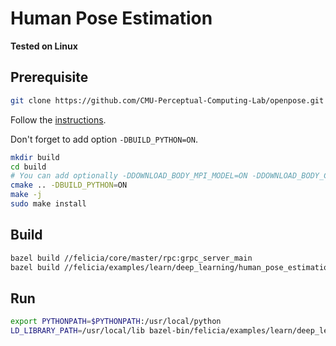 # Human Pose Estimation

**Tested on Linux**

## Prerequisite

```bash
git clone https://github.com/CMU-Perceptual-Computing-Lab/openpose.git
```

Follow the [instructions](https://github.com/CMU-Perceptual-Computing-Lab/openpose/blob/master/doc/installation.md#installation).

Don't forget to add option `-DBUILD_PYTHON=ON`.
```bash
mkdir build
cd build
# You can add optionally -DDOWNLOAD_BODY_MPI_MODEL=ON -DDOWNLOAD_BODY_COCO_MODEL=ON
cmake .. -DBUILD_PYTHON=ON
make -j
sudo make install
```

## Build

```bash
bazel build //felicia/core/master/rpc:grpc_server_main
bazel build //felicia/examples/learn/deep_learning/human_pose_estimation:human_pose_estimation_from_camera
```

## Run

```bash
export PYTHONPATH=$PYTHONPATH:/usr/local/python
LD_LIBRARY_PATH=/usr/local/lib bazel-bin/felicia/examples/learn/deep_learning/human_pose_estimation/human_pose_estimation_from_camera --model /path/to/model
```